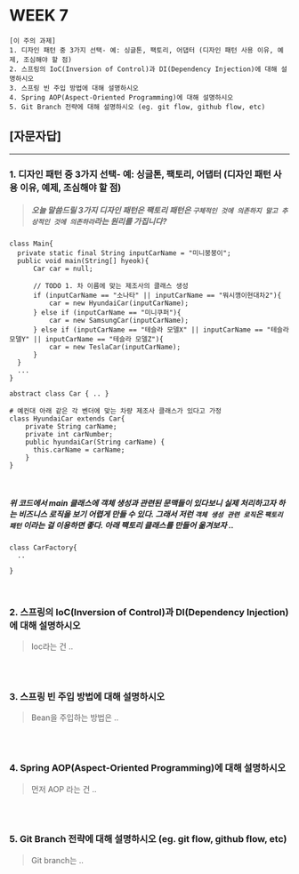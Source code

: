 

# WEEK 7

```
[이 주의 과제]
1. 디자인 패턴 중 3가지 선택- 예: 싱글톤, 팩토리, 어댑터 (디자인 패턴 사용 이유, 예제, 조심해야 할 점)
2. 스프링의 IoC(Inversion of Control)과 DI(Dependency Injection)에 대해 설명하시오
3. 스프링 빈 주입 방법에 대해 설명하시오
4. Spring AOP(Aspect-Oriented Programming)에 대해 설명하시오
5. Git Branch 전략에 대해 설명하시오 (eg. git flow, github flow, etc)
```



## [자문자답]


----------


### 1. 디자인 패턴 중 3가지 선택- 예: 싱글톤, 팩토리, 어댑터 (디자인 패턴 사용 이유, 예제, 조심해야 할 점)
> ##### 오늘 말씀드릴 3가지 디자인 패턴은 팩토리 패턴은 `구체적인 것에 의존하지 말고 추상적인 것에 의존하라`라는 원리를 가집니다?
```
class Main{
  private static final String inputCarName = "미니붕붕이";
  public void main(String[] hyeok){
      Car car = null;

      // TODO 1. 차 이름에 맞는 제조사의 클래스 생성
      if (inputCarName == "소나타" || inputCarName == "뭐시깽이현대차2"){
          car = new HyundaiCar(inputCarName);
      } else if (inputCarName == "미니쿠퍼"){
          car = new SamsungCar(inputCarName);
      } else if (inputCarName == "테슬라 모델X" || inputCarName == "테슬라 모델Y" || inputCarName == "테슬라 모델Z"){
          car = new TeslaCar(inputCarName);
      }
  }
  ...
}
```
```
abstract class Car { .. }
```
```
# 예컨대 아래 같은 각 벤더에 맞는 차량 제조사 클래스가 있다고 가정
class HyundaiCar extends Car{
    private String carName;
    private int carNumber;
    public hyundaiCar(String carName) {
      this.carName = carName;
    }
}
```
<br>

##### 위 코드에서 main 클래스에 객체 생성과 관련된 문맥들이 있다보니 실제 처리하고자 하는 비즈니스 로직을 보기 어렵게 만들 수 있다. 그래서 저런 `객체 생성 관련 로직`은 `팩토리 패턴` 이라는 걸 이용하면 좋다. 아래 팩토리 클래스를 만들어 옮겨보자 ..


```
class CarFactory{
  ..

}

```




<br>

### 2. 스프링의 IoC(Inversion of Control)과 DI(Dependency Injection)에 대해 설명하시오
> Ioc라는 건 ..
```

```
<br>

### 3. 스프링 빈 주입 방법에 대해 설명하시오
> Bean을 주입하는 방법은 ..
```

```
<br>

### 4. Spring AOP(Aspect-Oriented Programming)에 대해 설명하시오
> 먼저 AOP 라는 건 ..
```

```
<br>

### 5. Git Branch 전략에 대해 설명하시오 (eg. git flow, github flow, etc)
> Git branch는 ..
```

```
<br>
